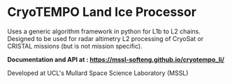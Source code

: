 # CryoTEMPO Land Ice Processor

Uses a generic algorithm framework in python for L1b to L2 chains. Designed to be used for radar altimetry L2 processing
of CryoSat or CRISTAL missions (but is not mission specific). 

**Documentation and API at : <https://mssl-softeng.github.io/cryotempo_li/>**

Developed at UCL's Mullard Space Science Laboratory (MSSL)



